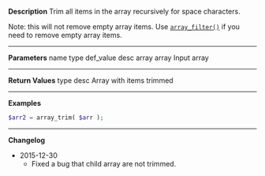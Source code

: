 **Description**
Trim all items in the array recursively for space characters.

Note: this will not remove empty array items. Use [`array_filter()`](http://php.net/manual/function.array-filter.php) if you need to remove empty array items.

--------
**Parameters**
name	type	def_value	desc
array	array		Input array

--------
**Return Values**
type	desc
Array	with items trimmed

--------
**Examples**

```php
$arr2 = array_trim( $arr );
```

--------
**Changelog**
- 2015-12-30
	- Fixed a bug that child array are not trimmed.